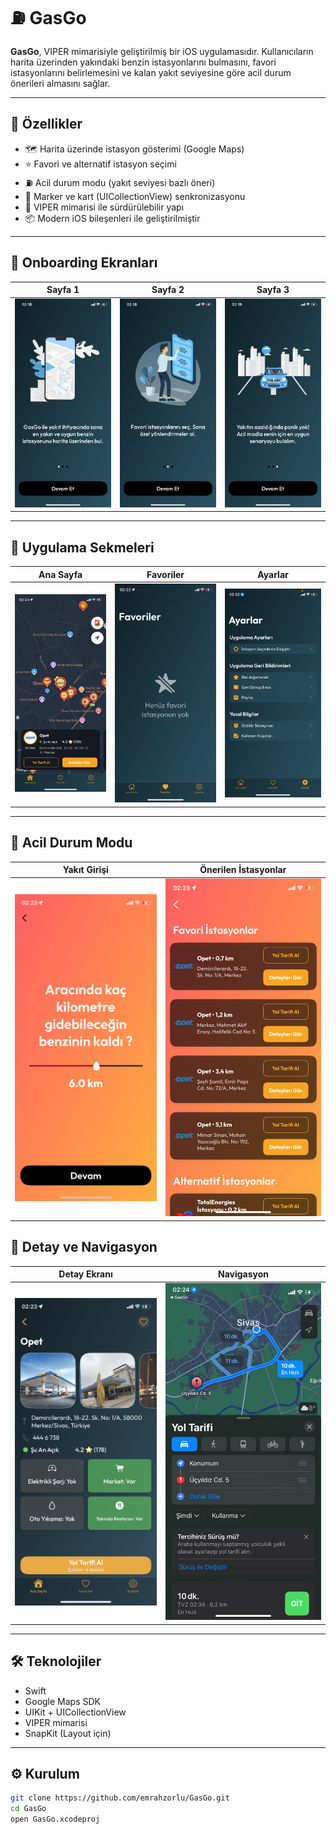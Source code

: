 # ⛽ GasGo

**GasGo**, VIPER mimarisiyle geliştirilmiş bir iOS uygulamasıdır. Kullanıcıların harita üzerinden yakındaki benzin istasyonlarını bulmasını, favori istasyonlarını belirlemesini ve kalan yakıt seviyesine göre acil durum önerileri almasını sağlar.

---

## 🚀 Özellikler

- 🗺️ Harita üzerinde istasyon gösterimi (Google Maps)
- ⭐ Favori ve alternatif istasyon seçimi
- ⛽ Acil durum modu (yakıt seviyesi bazlı öneri)
- 📍 Marker ve kart (UICollectionView) senkronizasyonu
- 🔁 VIPER mimarisi ile sürdürülebilir yapı
- 📦 Modern iOS bileşenleri ile geliştirilmiştir

---

## 📸 Onboarding Ekranları

| Sayfa 1 | Sayfa 2 | Sayfa 3 |
|--------|---------|---------|
| ![Onboarding1](./Screenshots/onboarding1.PNG) | ![Onboarding2](./Screenshots/onboarding2.PNG) | ![Onboarding3](./Screenshots/onboarding3.PNG) |

---

## 🧭 Uygulama Sekmeleri

| Ana Sayfa | Favoriler | Ayarlar |
|-----------|-----------|---------|
| ![Home](./Screenshots/home.PNG) | ![Fav](./Screenshots/fav.PNG) | ![Settings](./Screenshots/settings.PNG) |

---

## 🚨 Acil Durum Modu

| Yakıt Girişi | Önerilen İstasyonlar |
|--------------|------------------------|
| ![Emergency1](./Screenshots/emergency.PNG) | ![Emergency2](./Screenshots/emergency2.PNG) |



## 📄 Detay ve Navigasyon

| Detay Ekranı | Navigasyon |
|--------------|------------|
| ![Detail](./Screenshots/detail.PNG) | ![Nav](./Screenshots/nav.PNG) |

---

## 🛠 Teknolojiler

- Swift
- Google Maps SDK
- UIKit + UICollectionView
- VIPER mimarisi
- SnapKit (Layout için)

---

## ⚙️ Kurulum

```bash
git clone https://github.com/emrahzorlu/GasGo.git
cd GasGo
open GasGo.xcodeproj
